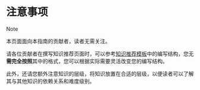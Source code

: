 # 注意事项

> [!NOTE]
>
> 本页面面向本指南的贡献者，读者无需关注。

请各位贡献者在撰写知识推荐页面时，可以参考[知识推荐模板](知识推荐模板.md)中的编写结构，您无**需完全按照**其中的格式，您可以根据实际需要灵活改变您的编写结构。

此外，还请您额外注意知识的层级，将知识放置在合适的层级，以便读者可以了解其与其他知识的依赖关系和难度级别。